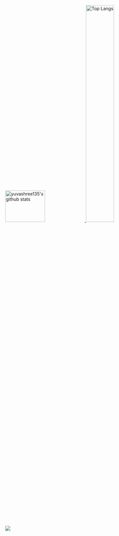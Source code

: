 <a  href="https://github.com/yuvashree135">
  
<img alt="yuvashree135's github stats" width="50%" height="100px" src="https://github-readme-stats.vercel.app/api?username=yuvashree135&include_all_commits=true&show_icons=true&count_private=true&hide_border=true&hide=issues,contribs&bg_color=50,e96205,904e99&title_color=fff&text_color=fff&icon_color=f2f2f2" href="https://github.com/sp-xd" />
<img alt="Top Langs" width="42%" src="https://github-readme-stats.vercel.app/api/top-langs/?username=yuvashree135&layout=compact&count_private=true&&hide_border=true&bg_color=93A8AC&title_color=fff&text_color=fff&icon_color=f2f2f2&hide=jupyter%20notebook&langs_count=6" href="https://github.com/sp-xd" />

</a>

![](https://komarev.com/ghpvc/?username=yuvashree135&style=flat-square)
